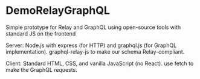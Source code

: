 # DemoRelayGraphQL
Simple prototype for Relay and GraphQL using open-source tools with standard JS on the frontend

Server: Node.js with express (for HTTP) and graphql.js (for GraphQL implementation). 
        graphql-relay-js to make our schema Relay-compliant.

Client: Standard HTML, CSS, and vanilla JavaScript (no React). 
        use fetch to make the GraphQL requests.

